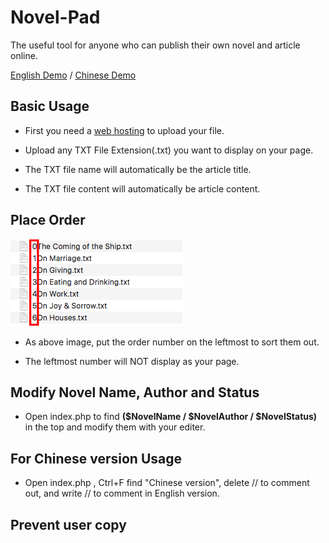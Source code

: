 # Novel-Pad
The useful tool for anyone who can publish their own novel and article online.

[English Demo](http://smartlun.com/github/novel/)
 / 
[Chinese Demo](http://smartlun.com/novel/sixstone/)

## Basic Usage

- First you need a [web hosting](https://en.wikipedia.org/wiki/Category:Web_hosting) to upload your file.

- Upload any TXT File Extension(.txt) you want to display on your page. 

- The TXT file name will automatically be the article title.

- The TXT file content will automatically be article content.

## Place Order

![order](screenshots/01.png "Add the order number in the leftmost to sort txt files")
- As above image, put the order number on the leftmost to sort them out. 

- The leftmost number will NOT display as your page.

## Modify Novel Name, Author and Status

- Open index.php to find  **($NovelName / $NovelAuthor / $NovelStatus)** in the top and modify them with your editer.

## For Chinese version Usage

- Open index.php , Ctrl+F find "Chinese version", delete // to comment out,  and write // to comment in English version.

## Prevent user copy
